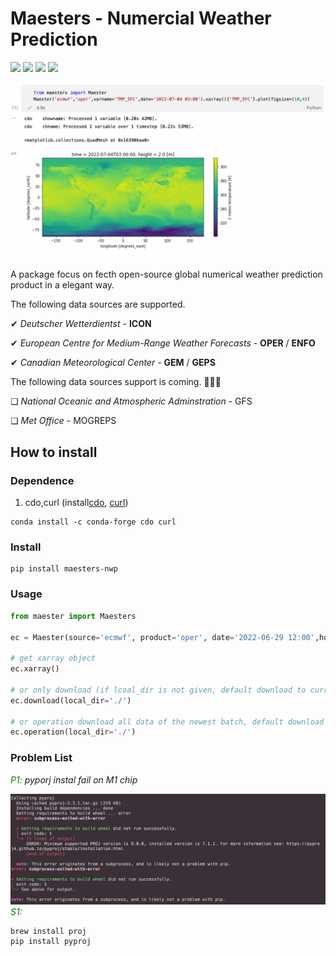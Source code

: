 # Maesters - Numercial Weather Prediction
![](https://badgen.net/pypi/v/maesters-nwp) ![](https://badgen.net/badge/license/MIT/pink) ![](https://badgen.net/badge/github/blizhan/purple?icon=github) ![](https://badgen.net/https/cal-badge-icd0onfvrxx6.runkit.sh/Asia/Shanghai)

![](https://raw.githubusercontent.com/blizhan/Maesters-of-NWP/main/pics/usage.png)

A package focus on fecth open-source global numerical weather prediction product in a elegant way. 


The following data sources are supported.
  
  ✔︎ _Deutscher Wetterdientst_ - **ICON**

  ✔︎ _European Centre for Medium-Range Weather Forecasts_ - **OPER** / **ENFO**

  ✔︎ _Canadian Meteorological Center_ - **GEM** / **GEPS**

The following data sources support is coming. 🚀🚀🚀

  ❏ _National Oceanic and Atmospheric Adminstration_ - GFS

  ❏ _Met Office_ - MOGREPS



## How to install

### Dependence
1. cdo,curl (install[cdo](https://anaconda.org/conda-forge/cdo), [curl](https://anaconda.org/conda-forge/curl))
```shell
conda install -c conda-forge cdo curl
```


### Install
```shell
pip install maesters-nwp
```
### Usage
``` python
from maester import Maesters

ec = Maester(source='ecmwf', product='oper', date='2022-06-29 12:00',hour=[6,30],varname='TP_SFC')

# get xarray object
ec.xarray()

# or only download (if lcoal_dir is not given, default download to current dir)
ec.download(local_dir='./') 

# or operation download all data of the newest batch, default download to $HOME/data/{source}/{product}/{batch:%Y%m%d%H0000}
ec.operation(local_dir='./')

```
### Problem List
_<font color=#008000 >P1: </font>_ _pyporj instal fail on M1 chip_

![](https://raw.githubusercontent.com/blizhan/Maesters-of-NWP/main/pics/p1_desc.png)
_<font color=#008000 >S1: </font>_ 
```shell
brew install proj
pip install pyproj
```

